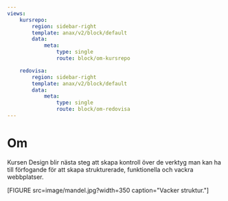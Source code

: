 ```yaml
---
views:
    kursrepo:
        region: sidebar-right
        template: anax/v2/block/default
        data:
            meta:
                type: single
                route: block/om-kursrepo

    redovisa:
        region: sidebar-right
        template: anax/v2/block/default
        data:
            meta:
                type: single
                route: block/om-redovisa
---
```

Om
=========================

Kursen Design blir nästa steg att skapa kontroll över de verktyg man kan ha till förfogande för att skapa strukturerade, funktionella och vackra webbplatser.

[FIGURE src=image/mandel.jpg?width=350 caption="Vacker struktur."]
